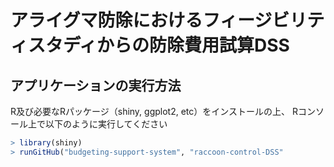 # アライグマ防除におけるフィージビリティスタディからの防除費用試算DSS

## アプリケーションの実行方法
R及び必要なRパッケージ（shiny, ggplot2, etc）をインストールの上、
Rコンソール上で以下のように実行してください

```R
> library(shiny)
> runGitHub("budgeting-support-system", "raccoon-control-DSS"
